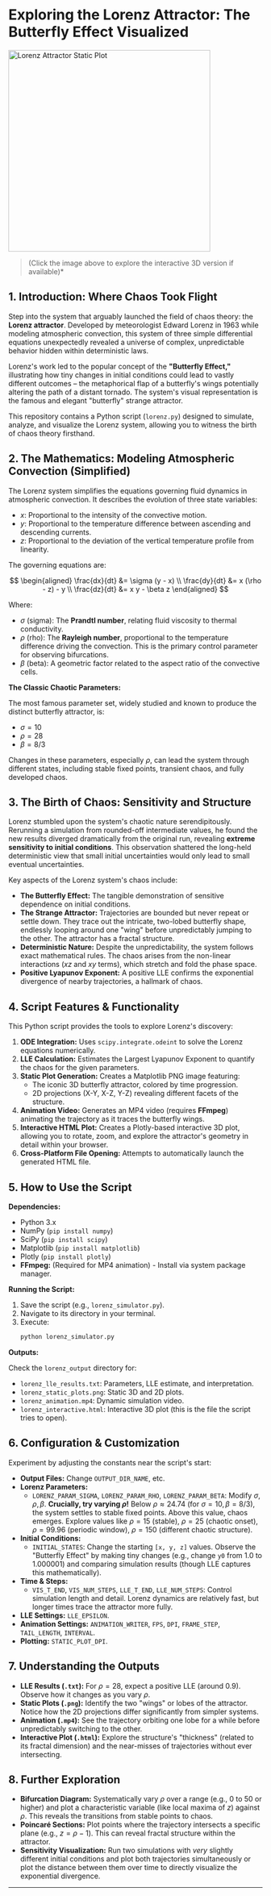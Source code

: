 # Exploring the Lorenz Attractor: The Butterfly Effect Visualized

<a href="lorenz_output/lorenz_interactive.html" title="Click to view Interactive Lorenz Attractor Plot">
  <img src="lorenz_output/lorenz_static_plots.png" alt="Lorenz Attractor Static Plot" width="400">
</a>

> (Click the image above to explore the interactive 3D version if available)*

## 1. Introduction: Where Chaos Took Flight

Step into the system that arguably launched the field of chaos theory: the **Lorenz attractor**. Developed by meteorologist Edward Lorenz in 1963 while modeling atmospheric convection, this system of three simple differential equations unexpectedly revealed a universe of complex, unpredictable behavior hidden within deterministic laws.

Lorenz's work led to the popular concept of the **"Butterfly Effect,"** illustrating how tiny changes in initial conditions could lead to vastly different outcomes – the metaphorical flap of a butterfly's wings potentially altering the path of a distant tornado. The system's visual representation is the famous and elegant "butterfly" strange attractor.

This repository contains a Python script (`lorenz.py`) designed to simulate, analyze, and visualize the Lorenz system, allowing you to witness the birth of chaos theory firsthand.

## 2. The Mathematics: Modeling Atmospheric Convection (Simplified)

The Lorenz system simplifies the equations governing fluid dynamics in atmospheric convection. It describes the evolution of three state variables:

* $x$: Proportional to the intensity of the convective motion.
* $y$: Proportional to the temperature difference between ascending and descending currents.
* $z$: Proportional to the deviation of the vertical temperature profile from linearity.

The governing equations are:

$$
\begin{aligned}
\frac{dx}{dt} &= \sigma (y - x) \\
\frac{dy}{dt} &= x (\rho - z) - y \\
\frac{dz}{dt} &= x y - \beta z
\end{aligned}
$$

Where:

* $\sigma$ (sigma): The **Prandtl number**, relating fluid viscosity to thermal conductivity.
* $\rho$ (rho): The **Rayleigh number**, proportional to the temperature difference driving the convection. This is the primary control parameter for observing bifurcations.
* $\beta$ (beta): A geometric factor related to the aspect ratio of the convective cells.

**The Classic Chaotic Parameters:**

The most famous parameter set, widely studied and known to produce the distinct butterfly attractor, is:
* $\sigma = 10$
* $\rho = 28$
* $\beta = 8/3$

Changes in these parameters, especially $\rho$, can lead the system through different states, including stable fixed points, transient chaos, and fully developed chaos.

## 3. The Birth of Chaos: Sensitivity and Structure

Lorenz stumbled upon the system's chaotic nature serendipitously. Rerunning a simulation from rounded-off intermediate values, he found the new results diverged dramatically from the original run, revealing **extreme sensitivity to initial conditions**. This observation shattered the long-held deterministic view that small initial uncertainties would only lead to small eventual uncertainties.

Key aspects of the Lorenz system's chaos include:

* **The Butterfly Effect:** The tangible demonstration of sensitive dependence on initial conditions.
* **The Strange Attractor:** Trajectories are bounded but never repeat or settle down. They trace out the intricate, two-lobed butterfly shape, endlessly looping around one "wing" before unpredictably jumping to the other. The attractor has a fractal structure.
* **Deterministic Nature:** Despite the unpredictability, the system follows exact mathematical rules. The chaos arises from the non-linear interactions ($xz$ and $xy$ terms), which stretch and fold the phase space.
* **Positive Lyapunov Exponent:** A positive LLE confirms the exponential divergence of nearby trajectories, a hallmark of chaos.

## 4. Script Features & Functionality

This Python script provides the tools to explore Lorenz's discovery:

1.  **ODE Integration:** Uses `scipy.integrate.odeint` to solve the Lorenz equations numerically.
2.  **LLE Calculation:** Estimates the Largest Lyapunov Exponent to quantify the chaos for the given parameters.
3.  **Static Plot Generation:** Creates a Matplotlib PNG image featuring:
    * The iconic 3D butterfly attractor, colored by time progression.
    * 2D projections (X-Y, X-Z, Y-Z) revealing different facets of the structure.
4.  **Animation Video:** Generates an MP4 video (requires **FFmpeg**) animating the trajectory as it traces the butterfly wings.
5.  **Interactive HTML Plot:** Creates a Plotly-based interactive 3D plot, allowing you to rotate, zoom, and explore the attractor's geometry in detail within your browser.
6.  **Cross-Platform File Opening:** Attempts to automatically launch the generated HTML file.

## 5. How to Use the Script

**Dependencies:**

* Python 3.x
* NumPy (`pip install numpy`)
* SciPy (`pip install scipy`)
* Matplotlib (`pip install matplotlib`)
* Plotly (`pip install plotly`)
* **FFmpeg:** (Required for MP4 animation) - Install via system package manager.

**Running the Script:**

1.  Save the script (e.g., `lorenz_simulator.py`).
2.  Navigate to its directory in your terminal.
3.  Execute:
    ```bash
    python lorenz_simulator.py
    ```

**Outputs:**

Check the `lorenz_output` directory for:

* `lorenz_lle_results.txt`: Parameters, LLE estimate, and interpretation.
* `lorenz_static_plots.png`: Static 3D and 2D plots.
* `lorenz_animation.mp4`: Dynamic simulation video.
* `lorenz_interactive.html`: Interactive 3D plot (this is the file the script tries to open).

## 6. Configuration & Customization

Experiment by adjusting the constants near the script's start:

* **Output Files:** Change `OUTPUT_DIR_NAME`, etc.
* **Lorenz Parameters:**
    * `LORENZ_PARAM_SIGMA`, `LORENZ_PARAM_RHO`, `LORENZ_PARAM_BETA`: Modify $\sigma, \rho, \beta$. **Crucially, try varying $\rho$!** Below $\rho \approx 24.74$ (for $\sigma=10, \beta=8/3$), the system settles to stable fixed points. Above this value, chaos emerges. Explore values like $\rho=15$ (stable), $\rho=25$ (chaotic onset), $\rho=99.96$ (periodic window), $\rho=150$ (different chaotic structure).
* **Initial Conditions:**
    * `INITIAL_STATES`: Change the starting `[x, y, z]` values. Observe the "Butterfly Effect" by making tiny changes (e.g., change `y0` from 1.0 to 1.000001) and comparing simulation results (though LLE captures this mathematically).
* **Time & Steps:**
    * `VIS_T_END`, `VIS_NUM_STEPS`, `LLE_T_END`, `LLE_NUM_STEPS`: Control simulation length and detail. Lorenz dynamics are relatively fast, but longer times trace the attractor more fully.
* **LLE Settings:** `LLE_EPSILON`.
* **Animation Settings:** `ANIMATION_WRITER`, `FPS`, `DPI`, `FRAME_STEP`, `TAIL_LENGTH`, `INTERVAL`.
* **Plotting:** `STATIC_PLOT_DPI`.

## 7. Understanding the Outputs

* **LLE Results (`.txt`):** For $\rho=28$, expect a positive LLE (around 0.9). Observe how it changes as you vary $\rho$.
* **Static Plots (`.png`):** Identify the two "wings" or lobes of the attractor. Notice how the 2D projections differ significantly from simpler systems.
* **Animation (`.mp4`):** See the trajectory orbiting one lobe for a while before unpredictably switching to the other.
* **Interactive Plot (`.html`):** Explore the structure's "thickness" (related to its fractal dimension) and the near-misses of trajectories without ever intersecting.

## 8. Further Exploration

* **Bifurcation Diagram:** Systematically vary $\rho$ over a range (e.g., 0 to 50 or higher) and plot a characteristic variable (like local maxima of $z$) against $\rho$. This reveals the transitions from stable points to chaos.
* **Poincaré Sections:** Plot points where the trajectory intersects a specific plane (e.g., $z = \rho - 1$). This can reveal fractal structure within the attractor.
* **Sensitivity Visualization:** Run two simulations with *very* slightly different initial conditions and plot both trajectories simultaneously or plot the distance between them over time to directly visualize the exponential divergence.

---
